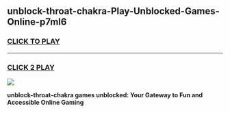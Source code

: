 
## unblock-throat-chakra-Play-Unblocked-Games-Online-p7ml6
<h3>
<a href="https://premium76.site?title=unblock-throat-chakra&ref=25A">CLICK TO PLAY</a></h3>
<hr>

<h3>
<a href="https://premium76.site?title=unblock-throat-chakra&ref=25A">CLICK 2 PLAY</a>
  
</h3>

<a href="https://premium76.site?title=unblock-throat-chakra&ref=25A"><img src="https://clearcache.store/games.png"></a>


**unblock-throat-chakra games unblocked: Your Gateway to Fun and Accessible Online Gaming**
